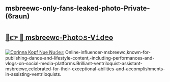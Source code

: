 ## msbreewc-only-fans​-leaked-photo​-Private-(6raun)


# <h2><a href="https://mediaupload.pro?title=msbreewc&ref=git">🔗👉 🔴 msbreewc-P𝚑ot𝚘𝚜-V𝚒d𝚎o</a></h2>

[![Corinna Kopf Nue Nu𝚍e𝚜](https://i.imgur.com/0qMVB7G.gif)](https://mediaupload.pro?title=msbreewc&ref=git)
Online-influencer-msbreewc,known-for-publishing-dance-and-lifestyle-content,-including-performances-and-vlogs-on-social-media-platforms.Brilliant-ventriloquist-assistant-msbreewc,celebrated-for-their-exceptional-abilities-and-accomplishments-in-assisting-ventriloquists.  